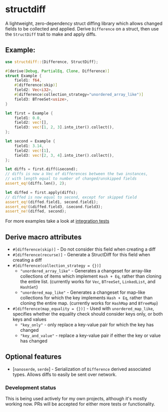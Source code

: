 # structdiff

A lightweight, zero-dependency struct diffing library which allows changed fields to be collected and applied. Derive `Difference` on a struct, then use the `StructDiff` trait to make and apply diffs. 

## Example:

```rust
use structdiff::{Difference, StructDiff};

#[derive(Debug, PartialEq, Clone, Difference)]
struct Example {
    field1: f64,
    #[difference(skip)]
    field2: Vec<i32>,
    #[difference(collection_strategy="unordered_array_like")]
    field3: BTreeSet<usize>,
}

let first = Example {
    field1: 0.0,
    field2: vec![],
    field3: vec![1, 2, 3].into_iter().collect(),
};

let second = Example {
    field1: 3.14,
    field2: vec![1],
    field3: vec![2, 3, 4].into_iter().collect(),
};

let diffs = first.diff(&second);
// diffs is now a Vec of differences between the two instances, 
// with length equal to number of changed/unskipped fields
assert_eq!(diffs.len(), 2);

let diffed = first.apply(diffs);
// diffed is now equal to second, except for skipped field
assert_eq!(diffed.field1, second.field1);
assert_eq!(&diffed.field3, &second.field3);
assert_ne!(diffed, second);
```

For more examples take a look at [integration tests](/tests)

## Derive macro attributes
- `#[difference(skip)]`     - Do not consider this field when creating a diff
- `#[difference(recurse)]`  - Generate a StructDiff for this field when creating a diff
- `#[difference(collection_strategy = {})]` 
    - `"unordered_array_like"` - Generates a changeset for array-like collections of items which implement `Hash + Eq`, rather than cloning the entire list. (currently works for `Vec`, `BTreeSet`, `LinkedList`, and `HashSet`)
    - `"unordered_map_like"` - Generates a changeset for map-like collections for which the key implements `Hash + Eq`, rather than cloning the entire map. (currently works for `HashMap` and `BTreeMap`)
- `#[difference(map_equality = {})]` - Used with `unordered_map_like`, specifies whether the equality check should consider keys only, or both keys and values
    - `"key_only"` - only replace a key-value pair for which the key has changed
    - `"key_and_value"` - replace a key-value pair if either the key or value has changed

## Optional features
- [`nanoserde`, `serde`] - Serialization of `Difference` derived associated types. Allows diffs to easily be sent over network.

### Development status 
This is being used actively for my own projects, although it's mostly working now. PRs will be accepted for either more tests or functionality.